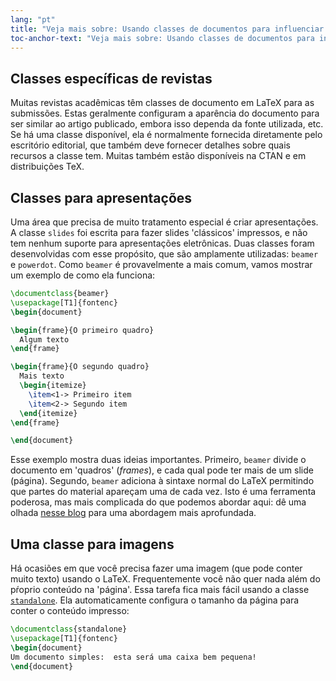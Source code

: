```yaml
---
lang: "pt"
title: "Veja mais sobre: Usando classes de documentos para influenciar o design"
toc-anchor-text: "Veja mais sobre: Usando classes de documentos para influenciar o design"
---
```


## Classes específicas de revistas

Muitas revistas acadêmicas têm classes de documento em LaTeX para as submissões.
Estas geralmente configuram a aparência do documento para ser similar ao artigo
publicado, embora isso dependa da fonte utilizada, etc.  Se há uma classe
disponível, ela é normalmente fornecida diretamente pelo escritório editorial,
que também deve fornecer detalhes sobre quais recursos a classe tem.  Muitas
também estão disponíveis na CTAN e em distribuições TeX.

## Classes para apresentações

Uma área que precisa de muito tratamento especial é criar apresentações.
A classe `slides` foi escrita para fazer slides 'clássicos' impressos, e não tem
nenhum suporte para apresentações eletrônicas.  Duas classes foram desenvolvidas
com esse propósito, que são amplamente utilizadas:  `beamer` e `powerdot`.  Como
`beamer` é provavelmente a mais comum, vamos mostrar um exemplo de como ela
funciona:

```latex
\documentclass{beamer}
\usepackage[T1]{fontenc}
\begin{document}

\begin{frame}{O primeiro quadro}
  Algum texto
\end{frame}

\begin{frame}{O segundo quadro}
  Mais texto
  \begin{itemize}
    \item<1-> Primeiro item
    \item<2-> Segundo item
  \end{itemize}
\end{frame}

\end{document}
```

Esse exemplo mostra duas ideias importantes.  Primeiro, `beamer` divide o
documento em 'quadros' (_frames_), e cada qual pode ter mais de um slide
(página).  Segundo, `beamer` adiciona à sintaxe normal do LaTeX permitindo que
partes do material apareçam uma de cada vez.  Isto é uma ferramenta poderosa,
mas mais complicada do que podemos abordar aqui:  dê uma olhada
[nesse blog](https://www.texdev.net/2014/01/17/the-beamer-slide-overlay-concept)
para uma abordagem mais aprofundada.

## Uma classe para imagens

Há ocasiões em que você precisa fazer uma imagem (que pode conter muito texto)
usando o LaTeX.  Frequentemente você não quer nada além do pŕoprio conteúdo na
'página'.  Essa tarefa fica mais fácil usando a classe
[`standalone`](https://ctan.org/pkg/standalone).  Ela automaticamente configura
o tamanho da página para conter o conteúdo impresso:

```latex
\documentclass{standalone}
\usepackage[T1]{fontenc}
\begin{document}
Um documento simples:  esta será uma caixa bem pequena!
\end{document}
```
